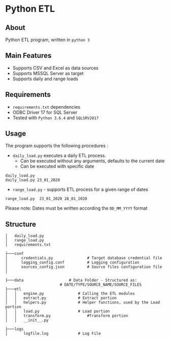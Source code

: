 # Python ETL 
## About
Python ETL program, written in `python 3`
## Main Features
- Supports CSV and Excel as data sources
- Supports MSSQL Server as target
- Supports daily and range loads

## Requirements 
- `requirements.txt` dependencies
- ODBC Driver 17 for SQL Server
- Tested with `Python 3.6.4` and `SQLSRV2017`

## Usage
The program supports the following procedures : 
- `daily_load.py` executes a daily ETL process. 
  - Can be executed without any arguments, defaults to the current date
  - Can be executed with specific date
 
 ```
 daily_load.py
 daily_load.py 23_01_2020
 ```
 
- `range_load.py` - supports ETL process for a given range of dates
 
 ```
 range_load.py  23_01_2020 28_01_2020
 ```
Please note: Dates must be written according the `DD_MM_YYYY` format 

## Structure 

```
│   daily_load.py
│   range_load.py
│   requirements.txt

├───conf
│      credentials.py				# Target database credential file 
│      logging_config.conf			# Logging configuration
│      sources_config.json			# Source files configuration file
│   

├───data					# Data Folder - Structured as:
						# DATE/TYPE/SOURCE_NAME/SOURCE_FILES
├───etl
│   │   engine.py				# Calling the ETL modules
│   │   extract.py				# Extract portion
│   │   helpers.py				# Helper functions, used by the Load portion
│   │   load.py					# Load portion
│   │   transform.py				#Transform portion
│   │   __init__.py

├───logs
│       logfile.log				# Log File

```

